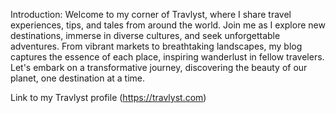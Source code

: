 Introduction:
Welcome to my corner of Travlyst, where I share travel experiences, tips, and tales from around the world. Join me as I explore new destinations, immerse in diverse cultures, and seek unforgettable adventures. From vibrant markets to breathtaking landscapes, my blog captures the essence of each place, inspiring wanderlust in fellow travelers. Let's embark on a transformative journey, discovering the beauty of our planet, one destination at a time.

Link to my Travlyst profile (https://travlyst.com)
